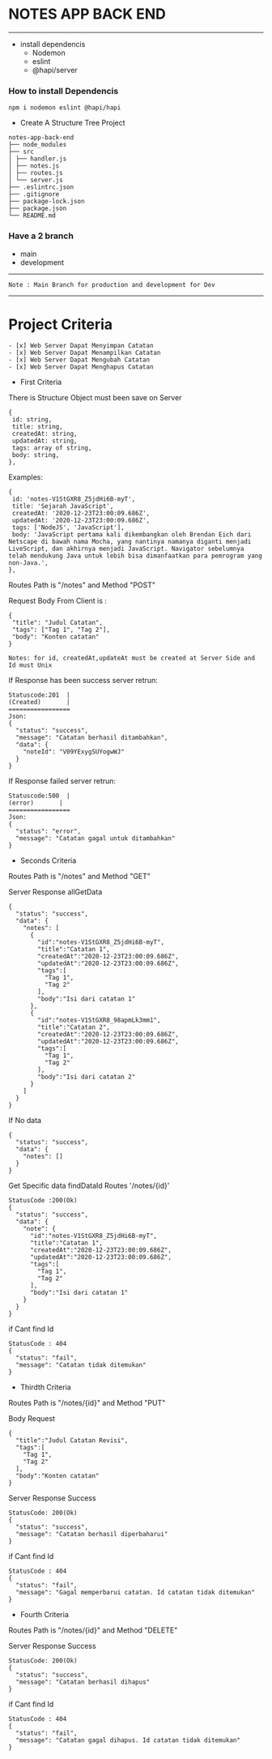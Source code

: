 # NOTES APP BACK END
---
-   install dependencis
    -   Nodemon
    -   eslint
    -   @hapi/server

### How to install Dependencis

```
npm i nodemon eslint @hapi/hapi
```

-   Create A Structure Tree Project

```
notes-app-back-end
├── node_modules
├── src
│ ├── handler.js
│ ├── notes.js
│ ├── routes.js
│ └── server.js
├── .eslintrc.json
├── .gitignore
├── package-lock.json
├── package.json
└── README.md
```
### Have a 2 branch
-   main
-   development
---
    Note : Main Branch for production and development for Dev
---
# Project Criteria
    - [x] Web Server Dapat Menyimpan Catatan
    - [x] Web Server Dapat Menampilkan Catatan
    - [x] Web Server Dapat Mengubah Catatan
    - [x] Web Server Dapat Menghapus Catatan

-   First Criteria

There is Structure Object must been save on Server
```
{
 id: string,
 title: string,
 createdAt: string,
 updatedAt: string,
 tags: array of string,
 body: string,
},
```
Examples:
```
{
 id: 'notes-V1StGXR8_Z5jdHi6B-myT',
 title: 'Sejarah JavaScript',
 createdAt: '2020-12-23T23:00:09.686Z',
 updatedAt: '2020-12-23T23:00:09.686Z',
 tags: ['NodeJS', 'JavaScript'],
 body: 'JavaScript pertama kali dikembangkan oleh Brendan Eich dari Netscape di bawah nama Mocha, yang nantinya namanya diganti menjadi LiveScript, dan akhirnya menjadi JavaScript. Navigator sebelumnya telah mendukung Java untuk lebih bisa dimanfaatkan para pemrogram yang non-Java.',
},
```
Routes Path is "/notes" and Method "POST"

Request Body From Client is :
```
{
 "title": "Judul Catatan",
 "tags": ["Tag 1", "Tag 2"],
 "body": "Konten catatan"
}
```
    Notes: for id, createdAt,updateAt must be created at Server Side and Id must Unix
If Response has been success server retrun:    
```
Statuscode:201  |
(Created)       |
=================
Json:
{
  "status": "success",
  "message": "Catatan berhasil ditambahkan",
  "data": {
    "noteId": "V09YExygSUYogwWJ"
  }
}
```
If Response failed server retrun:    
```
Statuscode:500  |
(error)       |
=================
Json:
{
  "status": "error",
  "message": "Catatan gagal untuk ditambahkan"
}
```
-   Seconds Criteria

Routes Path is "/notes" and Method "GET"

Server Response allGetData
```
{
  "status": "success",
  "data": {
    "notes": [
      {
        "id":"notes-V1StGXR8_Z5jdHi6B-myT",
        "title":"Catatan 1",
        "createdAt":"2020-12-23T23:00:09.686Z",
        "updatedAt":"2020-12-23T23:00:09.686Z",
        "tags":[
          "Tag 1",
          "Tag 2"
        ],
        "body":"Isi dari catatan 1"
      },
      {
        "id":"notes-V1StGXR8_98apmLk3mm1",
        "title":"Catatan 2",
        "createdAt":"2020-12-23T23:00:09.686Z",
        "updatedAt":"2020-12-23T23:00:09.686Z",
        "tags":[
          "Tag 1",
          "Tag 2"
        ],
        "body":"Isi dari catatan 2"
      }
    ]
  }
}
```
If No data
```
{
  "status": "success",
  "data": {
    "notes": []
  }
}
```
Get Specific data findDataId Routes '/notes/{id}'
```
StatusCode :200(Ok)
{
  "status": "success",
  "data": {
    "note": {
      "id":"notes-V1StGXR8_Z5jdHi6B-myT",
      "title":"Catatan 1",
      "createdAt":"2020-12-23T23:00:09.686Z",
      "updatedAt":"2020-12-23T23:00:09.686Z",
      "tags":[
        "Tag 1",
        "Tag 2"
      ],
      "body":"Isi dari catatan 1"
    }
  }
}
```
if Cant find Id
```
StatusCode : 404
{
  "status": "fail",
  "message": "Catatan tidak ditemukan"
}
```
-   Thirdth Criteria

Routes Path is "/notes/{id}" and Method "PUT"

Body Request
```
{
  "title":"Judul Catatan Revisi",
  "tags":[
    "Tag 1",
    "Tag 2"
  ],
  "body":"Konten catatan"
}
```

Server Response Success
```
StatusCode: 200(Ok)
{
  "status": "success",
  "message": "Catatan berhasil diperbaharui"
}
```
if Cant find Id
```
StatusCode : 404
{
  "status": "fail",
  "message": "Gagal memperbarui catatan. Id catatan tidak ditemukan"
}
```
-   Fourth Criteria

Routes Path is "/notes/{id}" and Method "DELETE"

Server Response Success
```
StatusCode: 200(Ok)
{
  "status": "success",
  "message": "Catatan berhasil dihapus"
}
```
if Cant find Id
```
StatusCode : 404
{
  "status": "fail",
  "message": "Catatan gagal dihapus. Id catatan tidak ditemukan"
}
```